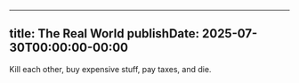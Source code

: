 
---
title: The Real World
publishDate: 2025-07-30T00:00:00-00:00
---

Kill each other, buy expensive stuff, pay taxes, and die.
